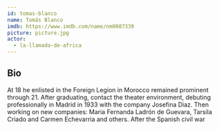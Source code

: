 ```yaml
---
id: tomas-blanco
name: Tomás Blanco
imdb: https://www.imdb.com/name/nm0087339
picture: picture.jpg
actor:
  - la-llamada-de-africa
---
```


## Bio

At 18 he enlisted in the Foreign Legion in Morocco remained prominent through 21.
After graduating, contact the theater environment, debuting professionally
in Madrid in 1933 with the company Josefina Diaz. Then working on new companies:
Maria Fernanda Ladrón de Guevara, Tarsila Criado and Carmen Echevarria and
others. After the Spanish civil war
